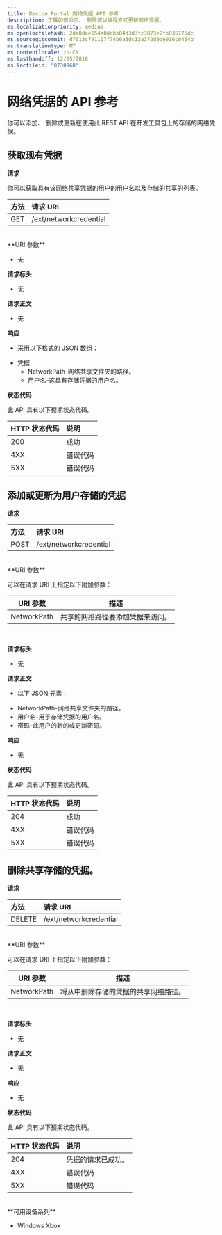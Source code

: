 ```yaml
---
title: Device Portal 网络凭据 API 参考
description: 了解如何添加、 删除或以编程方式更新网络凭据。
ms.localizationpriority: medium
ms.openlocfilehash: 2da8dae554a0dcbb84d3d3fc3873e2fb035175dc
ms.sourcegitcommit: d7613c791107f74b6a3dc12a372d9de916c0454b
ms.translationtype: MT
ms.contentlocale: zh-CN
ms.lasthandoff: 12/05/2018
ms.locfileid: "8730968"
---
```

# <a name="network-credentials-api-reference"></a>网络凭据的 API 参考
你可以添加、 删除或更新在使用此 REST API 在开发工具包上的存储的网络凭据。

## <a name="get-existing-credentials"></a>获取现有凭据

**请求**

你可以获取具有该网络共享凭据的用户的用户名以及存储的共享的列表。

方法      | 请求 URI
:------     | :-----
GET | /ext/networkcredential
<br />
**URI 参数**

- 无

**请求标头**

- 无

**请求正文**   

- 无

**响应**   

- 采用以下格式的 JSON 数组：
* 凭据
  * NetworkPath-网络共享文件夹的路径。
  * 用户名-这具有存储凭据的用户名。

**状态代码**

此 API 具有以下预期状态代码。

HTTP 状态代码      | 说明
:------     | :-----
200 | 成功
4XX | 错误代码
5XX | 错误代码

## <a name="add-or-update-stored-credentials-for-a-user"></a>添加或更新为用户存储的凭据

**请求**

方法      | 请求 URI
:------     | :-----
POST | /ext/networkcredential
<br />
**URI 参数**

可以在请求 URI 上指定以下附加参数：

| URI 参数      | 描述     | 
| ------------------ |-----------------|
| NetworkPath        | 共享的网络路径要添加凭据来访问。 |
<br>

**请求标头**

- 无

**请求正文**

- 以下 JSON 元素：
* NetworkPath-网络共享文件夹的路径。
* 用户名-用于存储凭据的用户名。
* 密码-此用户的新的或更新密码。

**响应**   

- 无  

**状态代码**

此 API 具有以下预期状态代码。

HTTP 状态代码      | 说明
:------     | :-----
204 | 成功
4XX | 错误代码
5XX | 错误代码

## <a name="remove-stored-credentials-for-a-share"></a>删除共享存储的凭据。

**请求**

方法      | 请求 URI
:------     | :-----
DELETE | /ext/networkcredential
<br />
**URI 参数**

可以在请求 URI 上指定以下附加参数：

| URI 参数      | 描述     | 
| ------------------ |-----------------|
| NetworkPath        | 将从中删除存储的凭据的共享网络路径。 |
<br>

**请求标头**

- 无

**请求正文**   

- 无

**响应**   

- 无 

**状态代码**

此 API 具有以下预期状态代码。

HTTP 状态代码      | 说明
:------     | :-----
204 | 凭据的请求已成功。
4XX | 错误代码
5XX | 错误代码

<br />
**可用设备系列**

* Windows Xbox


